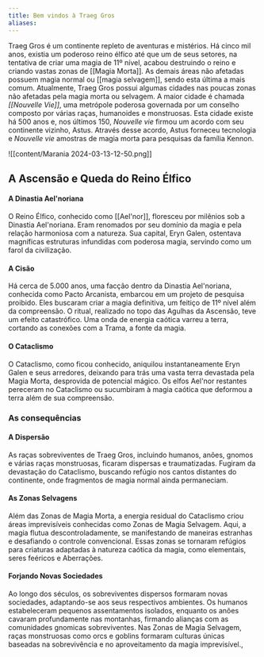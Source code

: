 ```yaml
---
title: Bem vindos à Traeg Gros
aliases:
---
```

 Traeg Gros é um continente repleto de aventuras e mistérios. Há cinco mil anos, existia um poderoso reino élfico até que um de seus setores, na tentativa de criar uma magia de 11º nível, acabou destruindo o reino e criando vastas zonas de [[Magia Morta]]. As demais áreas não afetadas possuem magia normal ou [[magia selvagem]], sendo esta última a mais comum. Atualmente, Traeg Gros possui algumas cidades nas poucas zonas não afetadas pela magia morta ou selvagem. A maior cidade é chamada *[[Nouvelle Vie]]*, uma metrópole poderosa governada por um conselho composto por várias raças, humanoides e monstruosas. Esta cidade existe há 500 anos e, nos últimos 150, *Nouvelle vie* firmou um acordo com seu continente vizinho, Astus. Através desse acordo, Astus forneceu tecnologia e *Nouvelle vie* amostras de magia morta para pesquisas da família Kennon.

![[content/Marania 2024-03-13-12-50.png]]

## A Ascensão e Queda do Reino Élfico

#### A Dinastia Ael'noriana
O Reino Élfico, conhecido como [[Ael'nor]], floresceu por milênios sob a Dinastia Ael'noriana. Eram renomados por seu domínio da magia e pela relação harmoniosa com a natureza. Sua capital, Eryn Galen, ostentava magníficas estruturas infundidas com poderosa magia, servindo como um farol da civilização.

#### A Cisão 
Há cerca de 5.000 anos, uma facção dentro da Dinastia Ael'noriana, conhecida como Pacto Arcanista, embarcou em um projeto de pesquisa proibido. Eles buscaram criar a magia definitiva, um feitiço de 11º nível além da compreensão. O ritual, realizado no topo das Agulhas da Ascensão, teve um efeito catastrófico. Uma onda de energia caótica varreu a terra, cortando as conexões com a Trama, a fonte da magia.

#### O Cataclismo 
O Cataclismo, como ficou conhecido, aniquilou instantaneamente Eryn Galen e seus arredores, deixando para trás uma vasta terra devastada pela Magia Morta, desprovida de potencial mágico. Os elfos Ael'nor restantes pereceram no Cataclismo ou sucumbiram à magia caótica que deformou a terra além de sua compreensão.

### As consequências

#### A Dispersão
As raças sobreviventes de Traeg Gros, incluindo humanos, anões, gnomos e várias raças monstruosas, ficaram dispersas e traumatizadas. Fugiram da devastação do Cataclismo, buscando refúgio nos cantos distantes do continente, onde fragmentos de magia normal ainda permaneciam.

#### As Zonas Selvagens 
Além das Zonas de Magia Morta, a energia residual do Cataclismo criou áreas imprevisíveis conhecidas como Zonas de Magia Selvagem. Aqui, a magia flutua descontroladamente, se manifestando de maneiras estranhas e desafiando o controle convencional. Essas zonas se tornaram refúgios para criaturas adaptadas à natureza caótica da magia, como elementais, seres feéricos e Aberrações.

#### Forjando Novas Sociedades 
Ao longo dos séculos, os sobreviventes dispersos formaram novas sociedades, adaptando-se aos seus respectivos ambientes. Os humanos estabeleceram pequenos assentamentos isolados, enquanto os anões cavaram profundamente nas montanhas, firmando alianças com as comunidades gnomicas sobreviventes. Nas Zonas de Magia Selvagem, raças monstruosas como orcs e goblins formaram culturas únicas baseadas na sobrevivência e no aproveitamento da magia imprevisível.,